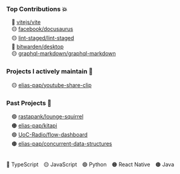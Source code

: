 ### Top Contributions 💥
&emsp;🔵 [vitejs/vite](https://github.com/vitejs/vite/pull/17333)  
&emsp;🟡 [facebook/docusaurus](https://github.com/facebook/docusaurus/pull/7206)  
&emsp;🟡 [lint-staged/lint-staged](https://github.com/lint-staged/lint-staged/pull/1303)  
&emsp;🔵 [bitwarden/desktop](https://github.com/bitwarden/desktop/pulls?q=is:pr+is:closed+author:elias-pap)  
&emsp;🟡 [graphql-markdown/graphql-markdown](https://github.com/graphql-markdown/graphql-markdown/pulls?q=is:pr+is:closed+author:elias-pap)

### Projects I actively maintain 🥞
&emsp;🟡 [elias-pap/youtube-share-clip](https://github.com/elias-pap/youtube-share-clip)

### Past Projects 🌛
&emsp;🟢 [rastapank/lounge-squirrel](https://gitlab.com/rastapank/lounge-squirrel)  
&emsp;🟠 [elias-pap/kitapi](https://github.com/elias-pap/kitapi)  
&emsp;🟢 [UoC-Radio/flow-dashboard](https://github.com/UoC-Radio/flow-dashboard)  
&emsp;🟤 [elias-pap/concurrent-data-structures](https://github.com/elias-pap/concurrent-data-structures)

<br/>
🔵 TypeScript&emsp;🟡 JavaScript&emsp;🟢 Python&emsp;🟠 React Native&emsp;🟤 Java

<!--
**elias-pap/elias-pap** is a ✨ _special_ ✨ repository because its `README.md` (this file) appears on your GitHub profile.

Here are some ideas to get you started:

- 🔭 I’m currently working on ...
- 🌱 I’m currently learning ...
- 👯 I’m looking to collaborate on ...
- 🤔 I’m looking for help with ...
- 💬 Ask me about ...
- 📫 How to reach me: ...
- 😄 Pronouns: ...
- ⚡ Fun fact: ...
-->
